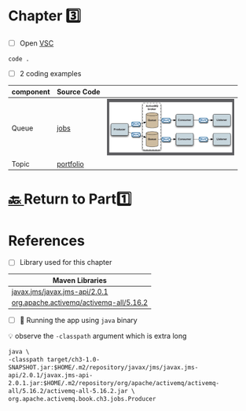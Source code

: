 # Chapter :three:


- [ ] Open [VSC](https://code.visualstudio.com)

```
code .
```

- [ ] 2 coding examples

| component | Source Code | |
|-----------|-------------|--|
| Queue     | [jobs](src/main/java/org/apache/activemq/book/ch3/jobs) | <img src="../../images/job-queue-example.png" width=259  /> </img> |
| Topic     | [portfolio](src/main/java/org/apache/activemq/book/ch3/portfolio) |


# [:back: ](..) Return to Part:one:

# References

- [ ] Library used for this chapter

| Maven Libraries                                                                                                       |
|-----------------------------------------------------------------------------------------------------------------------|
| [javax.jms/javax.jms-api/2.0.1](https://mvnrepository.com/artifact/javax.jms/javax.jms-api/2.0.1)                     |
| [org.apache.activemq/activemq-all/5.16.2](https://mvnrepository.com/artifact/org.apache.activemq/activemq-all/5.16.2) |

- [ ] :steam_locomotive: Running the app using `java` binary

:bulb: observe the `-classpath` argument which is extra long

```
java \
-classpath target/ch3-1.0-SNAPSHOT.jar:$HOME/.m2/repository/javax/jms/javax.jms-api/2.0.1/javax.jms-api-2.0.1.jar:$HOME/.m2/repository/org/apache/activemq/activemq-all/5.16.2/activemq-all-5.16.2.jar \
org.apache.activemq.book.ch3.jobs.Producer 
```

